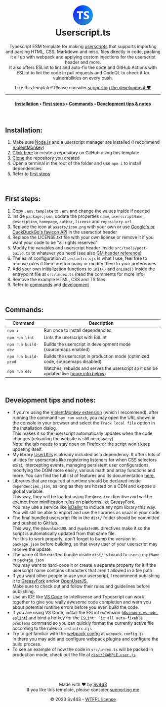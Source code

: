 <div style="text-align:center;" align="center">

<h1><img alt="icon" src="./assets/icon.png"><br>Userscript.ts</h1>

Typescript ESM template for making [userscripts](https://en.wikipedia.org/wiki/Userscript) that supports importing and parsing HTML, CSS, Markdown and misc. files directly in code, packing it all up with webpack and applying custom injections for the userscript header and more.  
It also offers ESLint to lint and auto-fix the code and GitHub Actions with ESLint to lint the code in pull requests and CodeQL to check it for vulnerabilities on every push.  
  
Like this template? Please consider [supporting the development ❤️](https://github.com/sponsors/Sv443)

---
#### [Installation](#installation) &bull; [First&nbsp;steps](#first-steps) &bull; [Commands](#commands) &bull; [Development&nbsp;tips&nbsp;&&nbsp;notes](#development-tips-and-notes)

</div>
<br>

## Installation:
1. Make sure [Node.js](https://nodejs.org) and a userscript manager are installed (I recommend [ViolentMonkey](https://violentmonkey.github.io/))
2. [Click here](https://github.com/Sv443/Userscript.ts/generate) to create a repository on GitHub using this template
3. [Clone](https://docs.github.com/en/repositories/creating-and-managing-repositories/cloning-a-repository) the repository you created
4. Open a terminal in the root of the folder and use `npm i` to install dependencies
5. Refer to [first steps](#first-steps)

<br>

## First steps:
1. Copy `.env.template` to `.env` and change the values inside if needed
2. Inside `package.json`, update the properties `name`, `userscriptName`, `description`, `homepage`, `author`, `license` and `repository.url`
3. Replace the icon at `assets/icon.png` with your own or use [Google's or DuckDuckGo's favicon API](https://codepen.io/djekl/pen/QWKNNjv) in the userscript header
4. Replace the LICENSE.txt file with your own license or remove it if you want your code to be "all rights reserved"
5. Modify the variables and userscript header inside `src/tools/post-build.ts` to whatever you need (see also [GM header reference](https://wiki.greasespot.net/Metadata_Block))
6. The eslint configuration at `.eslintrc.cjs` is what I use, feel free to remove rules if there are too many or modify them to your preferences
7. Add your own initialization functions to `init()` and `onLoad()` inside the entrypoint file at `src/index.ts` (read the comments for more info)
8. Remove the example HTML, CSS and TS files
9. Refer to [commands](#commands) and [development](#development-tips-and-notes)

<br>

## Commands:
| Command | Description |
| --- | --- |
| `npm i` | Run once to install dependencies |
| `npm run lint` | Lints the userscript with ESLint |
| `npm run build-dev` | Builds the userscript in development mode (sourcemaps enabled) |
| `npm run build-prod` | Builds the userscript in production mode (optimized code, sourcemaps disabled) |
| `npm run dev` | Watches, rebuilds and serves the userscript so it can be updated live ([more info below](#development-tips-and-notes)) |
<!-- first column uses non-breaking space U+00A0 (' ') -->

<br>

## Development tips and notes:
- If you're using the [ViolentMonkey extension](https://violentmonkey.github.io/) (which I recommend), after running the command `npm run watch`, you may open the URL shown in the console in your browser and select the `Track local file` option in the installation dialog.  
  This makes it so the userscript automatically updates when the code changes (reloading the website is still necessary).  
  Note: the tab needs to stay open on Firefox or the script won't keep updating itself.
- My library [UserUtils](https://github.com/Sv443-Network/UserUtils) is already included as a dependency. It offers lots of utilities for userscripts like registering listeners for when CSS selectors exist, intercepting events, managing persistent user configurations, modifying the DOM more easily, various math and array functions and more. You can find the full list of features and its documentation [here.](https://github.com/Sv443-Network/UserUtils#table-of-contents)
- Libraries that are required at runtime should be declared inside `dependencies.json`, as long as they are hosted on a CDN and expose a global variable.  
  This way, they will be loaded using the `@require` directive and will be exempt from [minification rules](https://greasyfork.org/en/help/code-rules) on platforms like GreasyFork.  
  You may use a service like [jsDelivr](https://www.jsdelivr.com/) to include any npm library this way.  
  You will still be able to import and use the libraries as usual in your code.
- The final bundled userscript file in the `dist/` folder should be committed and pushed to GitHub.  
  This way, the `@downloadURL` and `@updateURL` directives make it so the script is automatically updated from that same file.  
  For this to work properly, don't forget to bump the version in `package.json` before building, so that every user of your userscript may receive the update.
- The name of the emitted bundle inside `dist/` is bound to `userscriptName` in `package.json`  
  You may want to hard-code it or create a separate property for it if the userscript name contains characters that aren't allowed in a file path.
- If you want other people to use your userscript, I recommend publishing it to [GreasyFork](https://greasyfork.org) and/or [OpenUserJS.](https://openuserjs.org)  
  Make sure to check out and follow their rules and guidelines before publishing.
- Use an IDE like [VS Code](https://code.visualstudio.com/) so Intellisense and Typescript can work together to give you really awesome code completion and warn you about potential runtime errors before you even build the code.
- If you are using VS Code, install the ESLint extension ([`dbaeumer.vscode-eslint`](https://marketplace.visualstudio.com/items?itemName=dbaeumer.vscode-eslint)) and bind a hotkey for the `ESLint: Fix all auto-fixable problems` command so you can quickly format the currently active file according to the rules in `.eslintrc.cjs`
- Try to get familiar with the [webpack config](https://webpack.js.org/configuration/) at `webpack.config.js`  
  In there you may add and configure webpack plugins and configure the build process.
- To see an example of how the code in `src/index.ts` will be packed in production mode, check out the file at [`dist/EXAMPLE.user.js`](./dist/EXAMPLE.user.js)

<br><br><br>

<div align="center" style="text-align: center;">

Made with ❤️ by [Sv443](https://github.com/Sv443)  
If you like this template, please consider [supporting me](https://github.com/sponsors/Sv443)  
  
© 2023 Sv443 - [WTFPL license](./LICENSE.txt)

</div>
